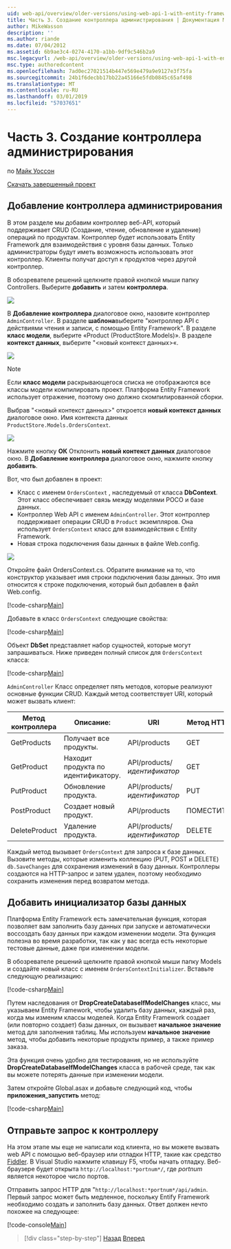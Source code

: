 ```yaml
---
uid: web-api/overview/older-versions/using-web-api-1-with-entity-framework-5/using-web-api-with-entity-framework-part-3
title: Часть 3. Создание контроллера администрирования | Документация Майкрософт
author: MikeWasson
description: ''
ms.author: riande
ms.date: 07/04/2012
ms.assetid: 6b9ae3c4-0274-4170-a1bb-9df9c546b2a9
msc.legacyurl: /web-api/overview/older-versions/using-web-api-1-with-entity-framework-5/using-web-api-with-entity-framework-part-3
msc.type: authoredcontent
ms.openlocfilehash: 7ad0ec27021514b447e569e479a9e9127e3f75fa
ms.sourcegitcommit: 24b1f6decbb17bb22a45166e5fdb0845c65af498
ms.translationtype: MT
ms.contentlocale: ru-RU
ms.lasthandoff: 03/01/2019
ms.locfileid: "57037651"
---
```

<a name="part-3-creating-an-admin-controller"></a>Часть 3. Создание контроллера администрирования
====================
по [Майк Уоссон](https://github.com/MikeWasson)

[Скачать завершенный проект](http://code.msdn.microsoft.com/ASP-NET-Web-API-with-afa30545)

## <a name="add-an-admin-controller"></a>Добавление контроллера администрирования

В этом разделе мы добавим контроллер веб-API, который поддерживает CRUD (Создание, чтение, обновление и удаление) операций по продуктам. Контроллер будет использовать Entity Framework для взаимодействия с уровня базы данных. Только администраторы будут иметь возможность использовать этот контроллер. Клиенты получат доступ к продуктов через другой контроллер.

В обозревателе решений щелкните правой кнопкой мыши папку Controllers. Выберите **добавить** и затем **контроллера**.

![](using-web-api-with-entity-framework-part-3/_static/image1.png)

В **Добавление контроллера** диалоговое окно, назовите контроллер `AdminController`. В разделе **шаблона**выберите &quot;контроллер API с действиями чтения и записи, с помощью Entity Framework&quot;. В разделе **класс модели**, выберите «Product (ProductStore.Models)». В разделе **контекст данных**, выберите "&lt;новый контекст данных&gt;«.

![](using-web-api-with-entity-framework-part-3/_static/image2.png)

> [!NOTE]
> Если **класс модели** раскрывающегося списка не отображаются все классы модели компилировать проект. Платформа Entity Framework использует отражение, поэтому оно должно скомпилированной сборки.


Выбрав "&lt;новый контекст данных&gt;" откроется **новый контекст данных** диалоговое окно. Имя контекста данных `ProductStore.Models.OrdersContext`.

![](using-web-api-with-entity-framework-part-3/_static/image3.png)

Нажмите кнопку **ОК** Отклонить **новый контекст данных** диалоговое окно. В **Добавление контроллера** диалоговое окно, нажмите кнопку **добавить**.

Вот, что был добавлен в проект:

- Класс с именем `OrdersContext` , наследуемый от класса **DbContext**. Этот класс обеспечивает связь между моделями POCO и базе данных.
- Контроллер Web API с именем `AdminController`. Этот контроллер поддерживает операции CRUD в `Product` экземпляров. Она использует `OrdersContext` класс для взаимодействия с Entity Framework.
- Новая строка подключения базы данных в файле Web.config.

![](using-web-api-with-entity-framework-part-3/_static/image4.png)

Откройте файл OrdersContext.cs. Обратите внимание на то, что конструктор указывает имя строки подключения базы данных. Это имя относится к строке подключения, который был добавлен в файл Web.config.

[!code-csharp[Main](using-web-api-with-entity-framework-part-3/samples/sample1.cs)]

Добавьте в класс `OrdersContext` следующие свойства:

[!code-csharp[Main](using-web-api-with-entity-framework-part-3/samples/sample2.cs)]

Объект **DbSet** представляет набор сущностей, которые могут запрашиваться. Ниже приведен полный список для `OrdersContext` класса:

[!code-csharp[Main](using-web-api-with-entity-framework-part-3/samples/sample3.cs)]

`AdminController` Класс определяет пять методов, которые реализуют основные функции CRUD. Каждый метод соответствует URI, который может вызвать клиент:

| Метод контроллера | Описание: | URI | Метод HTTP |
| --- | --- | --- | --- |
| GetProducts | Получает все продукты. | API/products | GET |
| GetProduct | Находит продукта по идентификатору. | API/products/*идентификатор* | GET |
| PutProduct | Обновление продукта. | API/products/*идентификатор* | PUT |
| PostProduct | Создает новый продукт. | API/products | ПОМЕСТИТЬ |
| DeleteProduct | Удаление продукта. | API/products/*идентификатор* | DELETE |

Каждый метод вызывает `OrdersContext` для запроса к базе данных. Вызовите методы, которые изменить коллекцию (PUT, POST и DELETE) `db.SaveChanges` для сохранения изменений в базу данных. Контроллеры создаются на HTTP-запрос и затем удален, поэтому необходимо сохранить изменения перед возвратом метода.

## <a name="add-a-database-initializer"></a>Добавить инициализатор базы данных

Платформа Entity Framework есть замечательная функция, которая позволяет вам заполнить базу данных при запуске и автоматически воссоздать базу данных при каждом изменении модели. Эта функция полезна во время разработки, так как у вас всегда есть некоторые тестовые данные, даже при изменении модели.

В обозревателе решений щелкните правой кнопкой мыши папку Models и создайте новый класс с именем `OrdersContextInitializer`. Вставьте следующую реализацию:

[!code-csharp[Main](using-web-api-with-entity-framework-part-3/samples/sample4.cs)]

Путем наследования от **DropCreateDatabaseIfModelChanges** класс, мы указываем Entity Framework, чтобы удалить базу данных, каждый раз, когда мы изменим классы моделей. Когда Entity Framework создает (или повторно создает) базы данных, он вызывает **начальное значение** метод для заполнения таблиц. Мы используем **начальное значение** метод, чтобы добавить некоторые продукты пример, а также пример заказа.

Эта функция очень удобно для тестирования, но не используйте **DropCreateDatabaseIfModelChanges** класса в рабочей среде, так как вы можете потерять данные при изменении модели.

Затем откройте Global.asax и добавьте следующий код, чтобы **приложения\_запустить** метод:

[!code-csharp[Main](using-web-api-with-entity-framework-part-3/samples/sample5.cs)]

## <a name="send-a-request-to-the-controller"></a>Отправьте запрос к контроллеру

На этом этапе мы еще не написали код клиента, но вы можете вызвать web API с помощью веб-браузер или отладки HTTP, такие как средство [Fiddler](http://www.fiddler2.com/fiddler2/). В Visual Studio нажмите клавишу F5, чтобы начать отладку. Веб-браузере будет открыта `http://localhost:*portnum*/`, где *portnum* является некоторое число портов.

Отправить запрос HTTP для "`http://localhost:*portnum*/api/admin`. Первый запрос может быть медленное, поскольку Entify Framework необходимо создать и заполнить базу данных. Ответ должен нечто похожее на следующее:

[!code-console[Main](using-web-api-with-entity-framework-part-3/samples/sample6.cmd)]

> [!div class="step-by-step"]
> [Назад](using-web-api-with-entity-framework-part-2.md)
> [Вперед](using-web-api-with-entity-framework-part-4.md)
